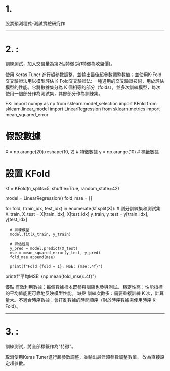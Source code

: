 # 1.

股票預測程式-測試實驗研究作

------------------------------------------------------------------
# 2. : 

訓練測試，加入交易量為第2個特徵(第1特徵為收盤價)。

使用 Keras Tuner 進行超參數調整，並輸出最佳超參數調整數值；並使用K-Fold交叉驗證法用以模型評估
K-Fold交叉驗證法:
一種通用的交叉驗證技術，用於評估模型的性能。它將數據集分為 K 個相等的部分（folds），並多次訓練模型，每次使用一個部分作為測試集，其餘部分作為訓練集。

EX:
  import numpy as np
  from sklearn.model_selection import KFold
  from sklearn.linear_model import LinearRegression
  from sklearn.metrics import mean_squared_error
  
  # 假設數據
  X = np.arange(20).reshape(10, 2)  # 特徵數據
  y = np.arange(10)                # 標籤數據
  
  # 設置 KFold
  kf = KFold(n_splits=5, shuffle=True, random_state=42)
  
  model = LinearRegression()
  fold_mse = []
  
  for fold, (train_idx, test_idx) in enumerate(kf.split(X)):
      # 劃分訓練集和測試集
      X_train, X_test = X[train_idx], X[test_idx]
      y_train, y_test = y[train_idx], y[test_idx]
      
      # 訓練模型
      model.fit(X_train, y_train)
      
      # 評估性能
      y_pred = model.predict(X_test)
      mse = mean_squared_error(y_test, y_pred)
      fold_mse.append(mse)
      
      print(f"Fold {fold + 1}, MSE: {mse:.4f}")
  
  print(f"平均MSE: {np.mean(fold_mse):.4f}")

優點
有效利用數據：每個數據樣本既參與訓練也參與測試。
穩定性高：性能指標的平均值能更可靠地反映模型性能。
缺點
訓練次數多：需要重複訓練 K 次，計算量大。不適合時序數據：會打亂數據的時間順序（對於時序數據需使用時序 K-Fold）。

-------------------------------------------------------------------
# 3. :

訓練測試，將全部標籤作為"特徵"。

取消使用Keras Tuner進行超參數調整，並輸出最佳超參數調整數值。
改為直接設定超參數。
